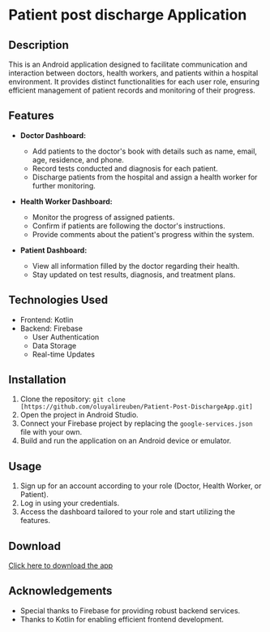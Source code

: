 # Patient post discharge Application 

## Description
This is an Android application designed to facilitate communication and interaction between doctors, health workers, and patients within a hospital environment.
It provides distinct functionalities for each user role, ensuring efficient management of patient records and monitoring of their progress.

## Features
- **Doctor Dashboard:**
  - Add patients to the doctor's book with details such as name, email, age, residence, and phone.
  - Record tests conducted and diagnosis for each patient.
  - Discharge patients from the hospital and assign a health worker for further monitoring.

- **Health Worker Dashboard:**
  - Monitor the progress of assigned patients.
  - Confirm if patients are following the doctor's instructions.
  - Provide comments about the patient's progress within the system.

- **Patient Dashboard:**
  - View all information filled by the doctor regarding their health.
  - Stay updated on test results, diagnosis, and treatment plans.

## Technologies Used
- Frontend: Kotlin
- Backend: Firebase
  - User Authentication
  - Data Storage
  - Real-time Updates

## Installation
1. Clone the repository: `git clone [https://github.com/oluyalireuben/Patient-Post-DischargeApp.git]`
2. Open the project in Android Studio.
3. Connect your Firebase project by replacing the `google-services.json` file with your own.
4. Build and run the application on an Android device or emulator.

## Usage
1. Sign up for an account according to your role (Doctor, Health Worker, or Patient).
2. Log in using your credentials.
3. Access the dashboard tailored to your role and start utilizing the features.


## Download
[Click here to download the app](https://drive.google.com/file/d/1433F74KCLblb4K_e3i1ct2hijY9IkYYa/view?usp=drivesdk)


## Acknowledgements
- Special thanks to Firebase for providing robust backend services.
- Thanks to Kotlin for enabling efficient frontend development.
